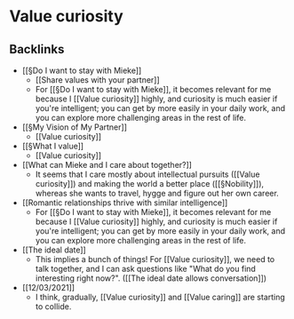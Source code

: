 # Value curiosity

## Backlinks
* [[§Do I want to stay with Mieke]]
	* [[Share values with your partner]]
	* For [[§Do I want to stay with Mieke]], it becomes relevant for me because I [[Value curiosity]] highly, and curiosity is much easier if you're intelligent; you can get by more easily in your daily work, and you can explore more challenging areas in the rest of life.
* [[§My Vision of My Partner]]
	* [[Value curiosity]]
* [[§What I value]]
	* [[Value curiosity]]
* [[What can Mieke and I care about together?]]
	* It seems that I care mostly about intellectual pursuits ([[Value curiosity]]) and making the world a better place ([[§Nobility]]), whereas she wants to travel, hygge and figure out her own career. 
* [[Romantic relationships thrive with similar intelligence]]
	* For [[§Do I want to stay with Mieke]], it becomes relevant for me because I [[Value curiosity]] highly, and curiosity is much easier if you're intelligent; you can get by more easily in your daily work, and you can explore more challenging areas in the rest of life.
* [[The ideal date]]
	* This implies a bunch of things! For [[Value curiosity]], we need to talk together, and I can ask questions like "What do you find interesting right now?". ([[The ideal date allows conversation]])
* [[12/03/2021]]
	* I think, gradually, [[Value curiosity]] and [[Value caring]] are starting to collide.

<!-- {BearID:31A5551F-CBE6-427F-B318-BDD0C310137C-2204-0000038B35D1EB5E} -->
